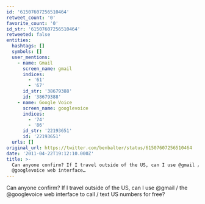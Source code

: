 ```yaml
---
id: '61507607256510464'
retweet_count: '0'
favorite_count: '0'
id_str: '61507607256510464'
retweeted: false
entities:
  hashtags: []
  symbols: []
  user_mentions:
    - name: Gmail
      screen_name: gmail
      indices:
        - '61'
        - '67'
      id_str: '38679388'
      id: '38679388'
    - name: Google Voice
      screen_name: googlevoice
      indices:
        - '74'
        - '86'
      id_str: '22193651'
      id: '22193651'
  urls: []
original_url: https://twitter.com/benbalter/status/61507607256510464
date: '2011-04-22T19:12:10.000Z'
title: >-
  Can anyone confirm? If I travel outside of the US, can I use @gmail / the
  @googlevoice web interface…
---
```


Can anyone confirm? If I travel outside of the US, can I use @gmail / the @googlevoice web interface to call / text US numbers for free?